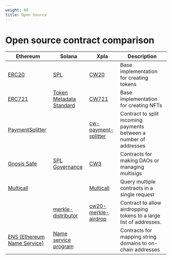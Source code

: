```yaml
---
weight: 60
title: Open Source
---
```


# Open source contract comparison

Ethereum | Solana | Xpla                                                                                                                        | Description
---------|--------|-----------------------------------------------------------------------------------------------------------------------------|------
[ERC20](https://github.com/OpenZeppelin/openzeppelin-contracts/tree/master/contracts/token/ERC20) | [SPL](https://spl.solana.com/)| [CW20](https://github.com/CosmWasm/cw-plus/tree/0.9.x/contracts/cw20-base)                                                  | Base implementation for creating tokens
[ERC721](https://github.com/OpenZeppelin/openzeppelin-contracts/tree/master/contracts/token/ERC721) | [Token Metadata Standard](https://docs.metaplex.com/token-metadata/Versions/v1.0.0/nft-standard) | [CW721](https://github.com/CosmWasm/cw-nfts/tree/67afea4c31824ad55839ff3f0e18331cdce9306d/contracts/cw721-metadata-onchain) | Base implementation for creating NFTs 
[PaymentSplitter](https://github.com/OpenZeppelin/openzeppelin-contracts/blob/master/contracts/finance/PaymentSplitter.sol) | | [cw-payment-splitter](https://github.com/ebaker/cw-payment-splitter)                                                        | Contract to split incoming payments between a number of addresses
[Gnosis Safe](https://gnosis.io/safe/) | [SPL Governance](https://github.com/solana-labs/solana-program-library/tree/master/governance) | [CW3](https://github.com/CosmWasm/cw-plus/tree/0.9.x/contracts/cw3-fixed-multisig)                                          | Contracts for making DAOs or managing multisigs
[Multicall](https://github.com/makerdao/multicall) | | [Multicall](https://github.com/scb-10x/multicall)                                                                           | Query multiple contracts in a single request
|  | [merkle-distributor](https://github.com/saber-hq/merkle-distributor) | [cw20-merkle-airdrop](https://github.com/CosmWasm/cw-plus/tree/0.9.x/contracts/cw20-merkle-airdrop)                         | Contract to allow airdropping tokens to a large list of addresses.
[ENS (Ethereum Name Service)](https://github.com/ensdomains/ens-contracts) | [Name service program](https://github.com/solana-labs/solana-program-library/tree/master/name-service) |                                                             | Contracts for mapping string domains to on-chain addresses


<!-- template 
[ERC]() | [SPL]()| [CW4-Staking]() | Description
-->
